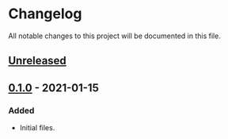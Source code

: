 # Changelog

All notable changes to this project will be documented in this file.

## [Unreleased]


## [0.1.0] - 2021-01-15

### Added

- Initial files.



[unreleased]: https://github.com/oAGoulart/vitrina/compare/v0.1.0...HEAD
[0.1.0]: https://github.com/oAGoulart/vitrina/releases/tag/v0.1.0
